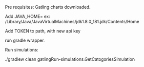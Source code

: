 Pre requisites: Gatling charts downloaded.

Add JAVA_HOME=<jdkhome>
ex: /Library/Java/JavaVirtualMachines/jdk1.8.0_181.jdk/Contents/Home 
  
Add TOKEN to path, with new api key

run gradle wrapper.

Run simulations:

./gradlew clean gatlingRun-simulations.GetCatogoriesSimulation
